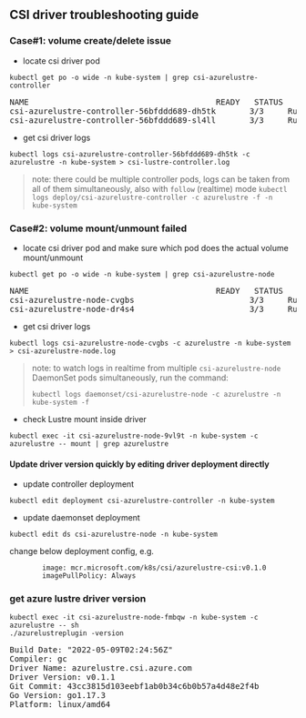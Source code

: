 ## CSI driver troubleshooting guide
### Case#1: volume create/delete issue
 - locate csi driver pod
```console
kubectl get po -o wide -n kube-system | grep csi-azurelustre-controller
```
<pre>
NAME                                       READY   STATUS    RESTARTS   AGE     IP             NODE
csi-azurelustre-controller-56bfddd689-dh5tk       3/3     Running   0          35s     10.240.0.19    k8s-agentpool-22533604-0
csi-azurelustre-controller-56bfddd689-sl4ll       3/3     Running   0          35s     10.240.0.23    k8s-agentpool-22533604-1
</pre>
 - get csi driver logs
```console
kubectl logs csi-azurelustre-controller-56bfddd689-dh5tk -c azurelustre -n kube-system > csi-lustre-controller.log
```
> note: there could be multiple controller pods, logs can be taken from all of them simultaneously, also with `follow` (realtime) mode
> `kubectl logs deploy/csi-azurelustre-controller -c azurelustre -f -n kube-system`

### Case#2: volume mount/unmount failed
 - locate csi driver pod and make sure which pod does the actual volume mount/unmount
```console
kubectl get po -o wide -n kube-system | grep csi-azurelustre-node
```
<pre>
NAME                                       READY   STATUS    RESTARTS   AGE     IP             NODE
csi-azurelustre-node-cvgbs                        3/3     Running   0          7m4s    10.240.0.35    k8s-agentpool-22533604-1
csi-azurelustre-node-dr4s4                        3/3     Running   0          7m4s    10.240.0.4     k8s-agentpool-22533604-0
</pre>

 - get csi driver logs
```console
kubectl logs csi-azurelustre-node-cvgbs -c azurelustre -n kube-system > csi-azurelustre-node.log
```
> note: to watch logs in realtime from multiple `csi-azurelustre-node` DaemonSet pods simultaneously, run the command:
> ```console
> kubectl logs daemonset/csi-azurelustre-node -c azurelustre -n kube-system -f
> ```

 - check Lustre mount inside driver
```console
kubectl exec -it csi-azurelustre-node-9vl9t -n kube-system -c azurelustre -- mount | grep azurelustre
```

#### Update driver version quickly by editing driver deployment directly
 - update controller deployment
```console
kubectl edit deployment csi-azurelustre-controller -n kube-system
```
 - update daemonset deployment
```console
kubectl edit ds csi-azurelustre-node -n kube-system
```
change below deployment config, e.g.
```console
        image: mcr.microsoft.com/k8s/csi/azurelustre-csi:v0.1.0
        imagePullPolicy: Always
```

### get azure lustre driver version
```console
kubectl exec -it csi-azurelustre-node-fmbqw -n kube-system -c azurelustre -- sh
./azurelustreplugin -version
```
<pre>
Build Date: "2022-05-09T02:24:56Z"
Compiler: gc
Driver Name: azurelustre.csi.azure.com
Driver Version: v0.1.1
Git Commit: 43cc3815d103eebf1ab0b34c6b0b57a4d48e2f4b
Go Version: go1.17.3
Platform: linux/amd64
</pre>
